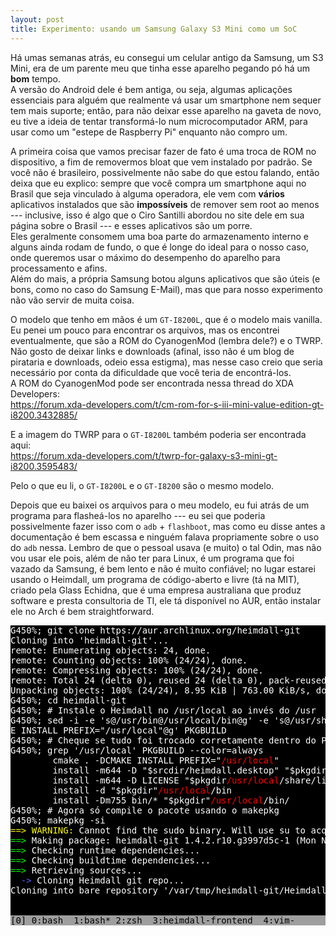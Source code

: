 ```yaml
---
layout: post
title: Experimento: usando um Samsung Galaxy S3 Mini como um SoC
---
```


Há umas semanas atrás, eu consegui um celular antigo da Samsung, um S3 Mini, era
de um parente meu que tinha esse aparelho pegando pó há um **bom** tempo.  
A versão do Android dele é bem antiga, ou seja, algumas aplicações essenciais
para alguém que realmente vá usar um smartphone nem sequer tem mais suporte;
então, para não deixar esse aparelho na gaveta de novo, eu tive a ideia de
tentar transformá-lo num microcomputador ARM, para usar como um "estepe de
Raspberry Pi" enquanto não compro um.  

A primeira coisa que vamos precisar fazer de fato é uma troca de ROM no dispositivo,
a fim de removermos bloat que vem instalado por padrão. Se você não é brasileiro,
possivelmente não sabe do que estou falando, então deixa que eu explico: sempre
que você compra um smartphone aqui no Brasil que seja vinculado à alguma
operadora, ele vem com **vários** aplicativos instalados que são **impossíveis**
de remover sem root ao menos --- inclusive, isso é algo que o Ciro Santilli
abordou no site dele em sua página sobre o Brasil --- e esses aplicativos são um
porre.  
Eles geralmente consomem uma boa parte do armazenamento interno e alguns ainda
rodam de fundo, o que é longe do ideal para o nosso caso, onde queremos usar o
máximo do desempenho do aparelho para processamento e afins.  
Além do mais, a própria Samsung botou alguns aplicativos que são úteis (e bons,
como no caso do Samsung E-Mail), mas que para nosso experimento não vão servir
de muita coisa.  

O modelo que tenho em mãos é um `GT-I8200L`, que é o modelo mais vanilla.   
Eu penei um pouco para encontrar os arquivos, mas os encontrei eventualmente,
que são a ROM do CyanogenMod (lembra dele?) e o TWRP.  
Não gosto de deixar links e downloads (afinal, isso não é um blog de pirataria e
downloads, odeio essa estigma), mas nesse caso creio que seria necessário por
conta da dificuldade que você teria de encontrá-los.  
A ROM do CyanogenMod pode ser encontrada nessa thread do XDA Developers:  
https://forum.xda-developers.com/t/cm-rom-for-s-iii-mini-value-edition-gt-i8200.3432885/  

E a imagem do TWRP para o `GT-I8200L` também poderia ser encontrada aqui:  
https://forum.xda-developers.com/t/twrp-for-galaxy-s3-mini-gt-i8200.3595483/  

Pelo o que eu li, o `GT-I8200L` e o `GT-I8200` são o mesmo modelo.  

Depois que eu baixei os arquivos para o meu modelo, eu fui atrás de um programa
para flasheá-los no aparelho --- eu sei que poderia possivelmente fazer isso com
o `adb` + `flashboot`, mas como eu disse antes a documentação é bem escassa e
ninguém falava propriamente sobre o uso do `adb` nessa. Lembro de que o pessoal
usava (e muito) o tal Odin, mas não vou usar ele pois, além de não ter para
Linux, é um programa que foi vazado da Samsung, é bem lento e não é muito
confiável; no lugar estarei usando o Heimdall, um programa de código-aberto e
livre (tá na MIT), criado pela Glass Echidna, que é uma empresa australiana que
produz software e presta consultoria de TI, ele tá disponível no AUR, então
instalar ele no Arch é bem straightforward.

<diV id='vt100'>
   <pRE><spaN class=' od ' style='color: rgb(100.00%, 100.00%, 100.00%); background: rgb(0.00%, 0.00%, 0.00%)'>G450%; git clone https://aur.archlinux.org/heimdall-git                                                                       </sPan>
<span class=' ev ' style='color: rgb(100.00%, 100.00%, 100.00%); background: rgb(0.00%, 0.00%, 0.00%)'>Cloning into 'heimdall-git'...                                                                                                </Span>
<span class=' od ' style='color: rgb(100.00%, 100.00%, 100.00%); background: rgb(0.00%, 0.00%, 0.00%)'>remote: Enumerating objects: 24, done.                                                                                        </spaN>
<SPAN class=' ev ' style='color: rgb(100.00%, 100.00%, 100.00%); background: rgb(0.00%, 0.00%, 0.00%)'>remote: Counting objects: 100% (24/24), done.                                                                                 </SPaN>
<Span class=' od ' style='color: rgb(100.00%, 100.00%, 100.00%); background: rgb(0.00%, 0.00%, 0.00%)'>remote: Compressing objects: 100% (24/24), done.                                                                              </spaN>
<sPaN class=' ev ' style='color: rgb(100.00%, 100.00%, 100.00%); background: rgb(0.00%, 0.00%, 0.00%)'>remote: Total 24 (delta 0), reused 24 (delta 0), pack-reused 0                                                                </sPan>
<sPaN class=' od ' style='color: rgb(100.00%, 100.00%, 100.00%); background: rgb(0.00%, 0.00%, 0.00%)'>Unpacking objects: 100% (24/24), 8.95 KiB | 763.00 KiB/s, done.                                                               </SPAn>
<Span class=' ev ' style='color: rgb(100.00%, 100.00%, 100.00%); background: rgb(0.00%, 0.00%, 0.00%)'>G450%; cd heimdall-git                                                                                                        </span>
<spAn class=' od ' style='color: rgb(100.00%, 100.00%, 100.00%); background: rgb(0.00%, 0.00%, 0.00%)'>G450%; # Instale o Heimdall no /usr/local ao invés do /usr                                                                    </SPaN>
<SPAN class=' od ' style='color: rgb(100.00%, 100.00%, 100.00%); background: rgb(0.00%, 0.00%, 0.00%)'>G450%; sed -i -e 's@/usr/bin@/usr/local/bin@g' -e 's@/usr/share@/usr/local/share@g' -e 's@-DCMAKE_INSTALL_PREFIX="/usr"@-DCMAK</SPAn>
<SPAN class=' ev ' style='color: rgb(100.00%, 100.00%, 100.00%); background: rgb(0.00%, 0.00%, 0.00%)'>E_INSTALL_PREFIX="/usr/local"@g' PKGBUILD                                                                                     </sPAn>
<sPAn class=' od ' style='color: rgb(100.00%, 100.00%, 100.00%); background: rgb(0.00%, 0.00%, 0.00%)'>G450%; # Cheque se tudo foi trocado corretamente dentro do PKGBUILD                                                           </SPan>
<SPaN class=' od ' style='color: rgb(100.00%, 100.00%, 100.00%); background: rgb(0.00%, 0.00%, 0.00%)'>G450%; grep '/usr/local' PKGBUILD --color=always                                                                              </SpAN>
<SpaN class=' ev ' style='color: rgb(100.00%, 100.00%, 100.00%); background: rgb(0.00%, 0.00%, 0.00%)'>        cmake . -DCMAKE_INSTALL_PREFIX="</sPan><SPan class=' ev bd ' style='color: rgb(100.00%, 0.00%, 0.00%); background: rgb(0.00%, 0.00%, 0.00%)'>/usr/local</SPaN><SPaN class=' ev ' style='color: rgb(100.00%, 100.00%, 100.00%); background: rgb(0.00%, 0.00%, 0.00%)'>"                                                                           </sPan>
<sPAn class=' od ' style='color: rgb(100.00%, 100.00%, 100.00%); background: rgb(0.00%, 0.00%, 0.00%)'>        install -m644 -D "$srcdir/heimdall.desktop" "$pkgdir</spAn><SpAN class=' od bd ' style='color: rgb(100.00%, 0.00%, 0.00%); background: rgb(0.00%, 0.00%, 0.00%)'>/usr/local</SPan><Span class=' od ' style='color: rgb(100.00%, 100.00%, 100.00%); background: rgb(0.00%, 0.00%, 0.00%)'>/share/applications/heimdall.desktop"                   </sPAn>
<SpaN class=' ev ' style='color: rgb(100.00%, 100.00%, 100.00%); background: rgb(0.00%, 0.00%, 0.00%)'>        install -m644 -D LICENSE "$pkgdir</SpAN><spAn class=' ev bd ' style='color: rgb(100.00%, 0.00%, 0.00%); background: rgb(0.00%, 0.00%, 0.00%)'>/usr/local</SpAN><SPAn class=' ev ' style='color: rgb(100.00%, 100.00%, 100.00%); background: rgb(0.00%, 0.00%, 0.00%)'>/share/licenses/$pkgname/LICENSE"                                          </sPAN>
<sPaN class=' od ' style='color: rgb(100.00%, 100.00%, 100.00%); background: rgb(0.00%, 0.00%, 0.00%)'>        install -d "$pkgdir"</sPan><spAN class=' od bd ' style='color: rgb(100.00%, 0.00%, 0.00%); background: rgb(0.00%, 0.00%, 0.00%)'>/usr/local</sPAN><spAn class=' od ' style='color: rgb(100.00%, 100.00%, 100.00%); background: rgb(0.00%, 0.00%, 0.00%)'>/bin                                                                                    </sPaN>
<SpAn class=' ev ' style='color: rgb(100.00%, 100.00%, 100.00%); background: rgb(0.00%, 0.00%, 0.00%)'>        install -Dm755 bin/* "$pkgdir"</sPan><sPAn class=' ev bd ' style='color: rgb(100.00%, 0.00%, 0.00%); background: rgb(0.00%, 0.00%, 0.00%)'>/usr/local</SpaN><spaN class=' ev ' style='color: rgb(100.00%, 100.00%, 100.00%); background: rgb(0.00%, 0.00%, 0.00%)'>/bin/                                                                         </sPan>
<sPAn class=' od ' style='color: rgb(100.00%, 100.00%, 100.00%); background: rgb(0.00%, 0.00%, 0.00%)'>G450%; # Agora só compile o pacote usando o makepkg                                                                           </SpAN>
<SpAN class=' od ' style='color: rgb(100.00%, 100.00%, 100.00%); background: rgb(0.00%, 0.00%, 0.00%)'>G450%; makepkg -si                                                                                                            </Span>
<SPaN class=' ev bd ' style='color: rgb(100.00%, 100.00%, 0.00%); background: rgb(0.00%, 0.00%, 0.00%)'>==&gt; WARNING:</sPaN><SPAN class=' ev bd ' style='color: rgb(100.00%, 100.00%, 100.00%); background: rgb(0.00%, 0.00%, 0.00%)'> Cannot find the sudo binary. Will use su to acquire root privileges.</sPAN><SPAN class=' ev ' style='color: rgb(100.00%, 100.00%, 100.00%); background: rgb(0.00%, 0.00%, 0.00%)'>                                             </sPAn>
<SPAn class=' od bd ' style='color: rgb(0.00%, 100.00%, 0.00%); background: rgb(0.00%, 0.00%, 0.00%)'>==&gt;</SPan><sPan class=' od bd ' style='color: rgb(100.00%, 100.00%, 100.00%); background: rgb(0.00%, 0.00%, 0.00%)'> Making package: heimdall-git 1.4.2.r10.g3997d5c-1 (Mon Nov  1 07:26:31 2021)</spAn><sPAn class=' od ' style='color: rgb(100.00%, 100.00%, 100.00%); background: rgb(0.00%, 0.00%, 0.00%)'>                                              </SpAn>
<SPAN class=' ev bd ' style='color: rgb(0.00%, 100.00%, 0.00%); background: rgb(0.00%, 0.00%, 0.00%)'>==&gt;</sPAn><SpAn class=' ev bd ' style='color: rgb(100.00%, 100.00%, 100.00%); background: rgb(0.00%, 0.00%, 0.00%)'> Checking runtime dependencies...</sPan><SpAN class=' ev ' style='color: rgb(100.00%, 100.00%, 100.00%); background: rgb(0.00%, 0.00%, 0.00%)'>                                                                                          </Span>
<spaN class=' od bd ' style='color: rgb(0.00%, 100.00%, 0.00%); background: rgb(0.00%, 0.00%, 0.00%)'>==&gt;</spAn><SPAn class=' od bd ' style='color: rgb(100.00%, 100.00%, 100.00%); background: rgb(0.00%, 0.00%, 0.00%)'> Checking buildtime dependencies...</sPaN><Span class=' od ' style='color: rgb(100.00%, 100.00%, 100.00%); background: rgb(0.00%, 0.00%, 0.00%)'>                                                                                        </sPAN>
<SPaN class=' ev bd ' style='color: rgb(0.00%, 100.00%, 0.00%); background: rgb(0.00%, 0.00%, 0.00%)'>==&gt;</SPAn><SPAN class=' ev bd ' style='color: rgb(100.00%, 100.00%, 100.00%); background: rgb(0.00%, 0.00%, 0.00%)'> Retrieving sources...</spaN><spAN class=' ev ' style='color: rgb(100.00%, 100.00%, 100.00%); background: rgb(0.00%, 0.00%, 0.00%)'>                                                                                                     </spAN>
<sPan class=' od bd ' style='color: rgb(36.08%, 36.08%, 100.00%); background: rgb(0.00%, 0.00%, 0.00%)'>  -&gt;</sPAN><SPaN class=' od bd ' style='color: rgb(100.00%, 100.00%, 100.00%); background: rgb(0.00%, 0.00%, 0.00%)'> Cloning Heimdall git repo...</SpAn><SpAN class=' od ' style='color: rgb(100.00%, 100.00%, 100.00%); background: rgb(0.00%, 0.00%, 0.00%)'>                                                                                             </Span>
<spAN class=' ev ' style='color: rgb(100.00%, 100.00%, 100.00%); background: rgb(0.00%, 0.00%, 0.00%)'>Cloning into bare repository '/var/tmp/heimdall-git/Heimdall'...                                                              </sPAN>
<sPan class=' od ' style='color: rgb(100.00%, 100.00%, 100.00%); background: rgb(0.00%, 0.00%, 0.00%)'>                                                                                                                              </span>
<sPAN class=' ev ' style='color: rgb(100.00%, 100.00%, 100.00%); background: rgb(0.00%, 0.00%, 0.00%)'>                                                                                                                              </spAn>
<sPAN class=' od ' style='color: rgb(0.00%, 0.00%, 0.00%); background: rgb(61.96%, 61.96%, 61.96%)'>[0] 0:bash  1:bash* 2:zsh  3:heimdall-frontend  4:vim-                                                  "G450" 07:26 01-Nov-21</sPaN>
</prE>
</DIV>



